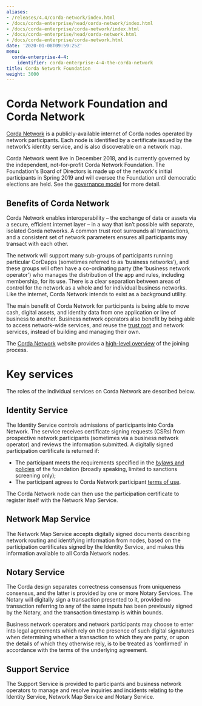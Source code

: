 ```yaml
---
aliases:
- /releases/4.4/corda-network/index.html
- /docs/corda-enterprise/head/corda-network/index.html
- /docs/corda-enterprise/corda-network/index.html
- /docs/corda-enterprise/head/corda-network.html
- /docs/corda-enterprise/corda-network.html
date: '2020-01-08T09:59:25Z'
menu:
  corda-enterprise-4-4:
    identifier: corda-enterprise-4-4-the-corda-network
title: Corda Network Foundation
weight: 3000
---
```



# Corda Network Foundation and Corda Network


[Corda Network](https://corda.network/) is a publicly-available internet of Corda nodes operated by network participants. Each
node is identified by a certificate issued by the network’s identity service, and is also  discoverable on a network map.

Corda Network went live in December 2018, and is currently governed by the independent, not-for-profit Corda Network Foundation. The Foundation's Board of Directors is made up of the network's initial participants in Spring 2019 and will oversee the Foundation until democratic elections are held. See the [governance model](https://corda.network/governance/governance-guidelines.html) for more detail.

## Benefits of Corda Network

Corda Network enables interoperability – the exchange of data or assets via a secure, efficient internet layer – in a way
that isn’t possible with separate, isolated Corda networks. A common trust root surrounds all transactions, and a consistent set of network parameters ensures all participants may transact with each other.

The network will support many sub-groups of participants running particular CorDapps (sometimes referred to as ‘business networks’), and these groups will often have a co-ordinating party (the ‘business network operator’) who manages the distribution of the app and rules, including membership, for its use. There is a clear separation between areas of control for the network as a whole and for individual business networks. Like the internet, Corda Network intends to exist as a background utility.

The main benefit of Corda Network for participants is being able to move cash, digital assets, and identity data from one application or line of business to another. Business network operators also benefit by being able to access network-wide services, and reuse the [trust root](https://corda.network/trust-root/index.html) and network services, instead of building and managing their own.

The [Corda Network](https://corda.network/) website provides a [high-level overview](https://corda.network/participation/index.html) of the joining process.


# Key services

The roles of the individual services on Corda Network are described below.

## Identity Service

The Identity Service controls admissions of participants into Corda Network. The service receives certificate
signing requests (CSRs) from prospective network participants (sometimes via a business network operator) and reviews the
information submitted. A digitally signed participation certificate is returned if:


* The participant meets the requirements specified in the [bylaws and policies](https://corda.network/policy/admission-criteria.html)
of the foundation (broadly speaking, limited to sanctions screening only);
* The participant agrees to Corda Network participant [terms of use](https://corda.network/participation/terms-of-use.html).

The Corda Network node can then use the participation certificate to register itself with the Network Map Service.


## Network Map Service

The Network Map Service accepts digitally signed documents describing network routing and identifying information from
nodes, based on the participation certificates signed by the Identity Service, and makes this information available to all
Corda Network nodes.


## Notary Service

The Corda design separates correctness consensus from uniqueness consensus, and the latter is provided by one or more Notary
Services. The Notary will digitally sign a transaction presented to it, provided no transaction referring to
any of the same inputs has been previously signed by the Notary, and the transaction timestamp is within bounds.

Business network operators and network participants may choose to enter into legal agreements which rely on the presence
of such digital signatures when determining whether a transaction to which they are party, or upon the details of which they
otherwise rely, is to be treated as ‘confirmed’ in accordance with the terms of the underlying agreement.


## Support Service

The Support Service is provided to participants and business network operators to manage and resolve inquiries and incidents
relating to the Identity Service, Network Map Service and Notary Service.
